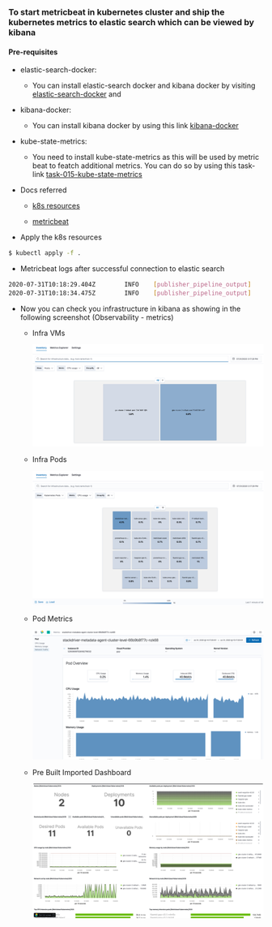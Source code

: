 ### To start metricbeat in kubernetes cluster and ship the kubernetes metrics to elastic search which can be viewed by kibana


#### Pre-requisites

- elastic-search-docker: 
    - You can install elastic-search docker and kibana docker by visiting [elastic-search-docker](https://github.com/codeaprendiz/ansible-kitchen/tree/master/playbooks/roles/elastic-search-cluster-docker) and 
- kibana-docker: 
    - You can install kibana docker by using this link [kibana-docker](https://github.com/codeaprendiz/ansible-kitchen/tree/master/playbooks/roles/kibana-docker)
- kube-state-metrics:
    - You need to install kube-state-metrics as this will be used by metric beat to featch additional metrics. You can 
      do so by using this task-link [task-015-kube-state-metrics](../task-015-kube-state-metrics)

- Docs referred

    - [k8s resources](https://raw.githubusercontent.com/elastic/beats/7.8/deploy/kubernetes/metricbeat-kubernetes.yaml)

    - [metricbeat](https://www.elastic.co/guide/en/beats/metricbeat/current/metricbeat-reference-yml.html)

- Apply the k8s resources 
```bash
$ kubectl apply -f .

```

- Metricbeat logs after successful connection to elastic search

```bash
2020-07-31T10:18:29.404Z        INFO    [publisher_pipeline_output]     pipeline/output.go:144  Connecting to backoff(elasticsearch(http://35.226.68.74:9200))
2020-07-31T10:18:34.475Z        INFO    [publisher_pipeline_output]     pipeline/output.go:152  Connection to backoff(elasticsearch(http://35.226.68.74:9200)) established
```

- Now you can check you infrastructure in kibana as showing in the following screenshot (Observability - metrics)

    - Infra VMs

        ![](.ReadMe_images/Infra-vms.png)

    - Infra Pods
    
        ![](.ReadMe_images/Infra-Pods.png)
        
    - Pod Metrics
    
        ![](.ReadMe_images/Pod-metrics.png)
        
    - Pre Built Imported Dashboard
    
        ![](.ReadMe_images/K8s-dashboard.png)
        
        

    
    


